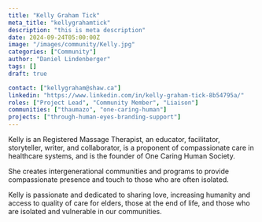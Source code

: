 ```yaml
---
title: "Kelly Graham Tick"
meta_title: "kellygrahamtick"
description: "this is meta description"
date: 2024-09-24T05:00:00Z
image: "/images/community/Kelly.jpg"
categories: ["Community"]
author: "Daniel Lindenberger"
tags: []
draft: true

contact: ["kellygraham@shaw.ca"]
linkedin: "https://www.linkedin.com/in/kelly-graham-tick-8b54795a/"
roles: ["Project Lead", "Community Member", "Liaison"]
communities: ["thaumazo", "one-caring-human"]
projects: ["through-human-eyes-branding-support"]
---
```


Kelly is an Registered Massage Therapist, an educator, facilitator, storyteller, writer, and collaborator, is a proponent of compassionate care in healthcare systems, and is the founder of One Caring Human Society.

She creates intergenerational communities and programs to provide compassionate presence and touch to those who are often isolated.

Kelly is passionate and dedicated to sharing love, increasing humanity and access to quality of care for elders, those at the end of life, and those who are isolated and vulnerable in our communities.